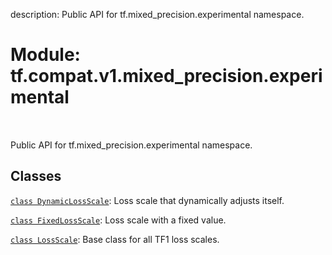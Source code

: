 description: Public API for tf.mixed_precision.experimental namespace.

<div itemscope itemtype="http://developers.google.com/ReferenceObject">
<meta itemprop="name" content="tf.compat.v1.mixed_precision.experimental" />
<meta itemprop="path" content="Stable" />
</div>

# Module: tf.compat.v1.mixed_precision.experimental

<!-- Insert buttons and diff -->

<table class="tfo-notebook-buttons tfo-api nocontent" align="left">

</table>



Public API for tf.mixed_precision.experimental namespace.



## Classes

[`class DynamicLossScale`](../../../../tf/mixed_precision/experimental/DynamicLossScale.md): Loss scale that dynamically adjusts itself.

[`class FixedLossScale`](../../../../tf/mixed_precision/experimental/FixedLossScale.md): Loss scale with a fixed value.

[`class LossScale`](../../../../tf/mixed_precision/experimental/LossScale.md): Base class for all TF1 loss scales.

